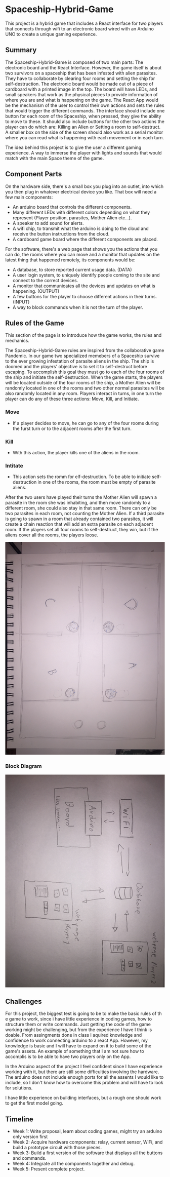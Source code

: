 # Spaceship-Hybrid-Game

This project is a hybrid game that includes a React interface for two players that connects through wifi to an electronic board wired with an Arduino UNO to create a unique gaming experience.

## Summary

The Spaceship-Hybrid-Game is composed of two main parts: The electronic board and the React Interface. However, the game itself is about two survivors on a spaceship that has been infested with alien parasites. They have to collaborate by clearing four rooms and setting the ship for self-destruction. The electronic board would be made out of a piece of cardboard with a printed image in the top. The board will have LEDs, and small speakers that work as the physical pieces to provide information of where you are and what is happening on the game. The React App would be the mechanism of the user to control their own actions and sets the rules that would trigger the different commands. The interface should include one button for each room of the Spaceship, when pressed, they give the ability to move to these. It should also include buttons for the other two actions the player can do which are: Killing an Alien or Setting a room to self-destruct. A smaller box on the side of the screen should also work as a serial monitor where you can read what is happening with each movement or in each turn. 

The idea behind this project is to give the user a different gaming experience. A way to immerse the player with lights and sounds that would match with the main Space theme of the game.

## Component Parts

On the hardware side, there's a small box you plug into an outlet, into which you then plug in whatever electrical device you like. That box will need a few main components:
- An arduino board that controls the different components.
- Many different LEDs with different colors depending on what they represent (Player position, parasites, Mother Alien etc...).
- A speaker to add sound for alerts.
- A wifi chip, to transmit what the arduino is doing to the cloud and receive the button instructions from the cloud. 
- A cardboard game board where the different components are placed.

For the software, there's a web page that shows you the actions that you can do, the rooms where you can move and a monitor that updates on the latest thing that happened remotely, its components would be:
- A database, to store reported current usage data. (DATA)
- A user login system, to uniquely identify people coming to the site and connect to the correct devices.
- A monitor that communicates all the devices and updates on what is happening. (OUTPUT)
- A few buttons for the player to choose different actions in their turns. (INPUT)
- A way to block commands when it is not the turn of the player.


## Rules of the Game

This section of the page is to introduce how the game works, the rules and mechanics.

The Spaceship-Hybrid-Game rules are inspired from the collaborative game Pandemic. In our game two specialized memebers of a Spaceship survive to the ever growing infestation of parasite aliens in the ship. The ship is doomed and the players' objective is to set it to self-destruct before escaping. To accomplish this goal they must go to each of the four rooms of the ship and initiate the self-destruction. When the game starts, the players will be located outside of the four rooms of the ship, a Mother Alien will be randomly located in one of the rooms and two other normal parasites will be also randomly located in any room. Players interact in turns, in one turn the player can do any of these three actions: Move, Kill, and Initiate.  

### Move
- If a player decides to move, he can go to any of the four rooms during the furst turn or to the adjacent rooms after the first turn.

### Kill
- With this action, the player kills one of the aliens in the room.

### Intitate
- This action sets the romm for elf-destruction. To be able to initiate self-destruction in one of the rooms, the room must be empty of parasite aliens. 

After the two users have played their turns the Mother Alien will spawn a parasite in the room she was inhabiting, and then move randomly to a different room, she could also stay in that same room. There can only be two parasites in each room, not counting the Mother Alien. If a third parasite is going to spawn in a room that already contained two parasites, it will create a chain reaction that will add an extra parasite on each adjacent room. If the players set all four rooms to self-destruct, they win, but if the aliens cover all the rooms, the players loose.

![Alpha Version Board](testing-board.JPG)

### Block Diagram

![Spaceship-Game Block Diagram](game-block-diagram.JPG)

## Challenges

For this project, the biggest test is going to be to make the basic rules of th e game to work, since i have little experience in coding games, how to structure them or write commands. Just getting the code of the game working might be challenging, but from the experience I have I think is doable. From assingments done in class I aquired knowledge and confidence to work connecting arduino to a react App. However, my knowledge is basic and I will have to expand on it to build some of the game's assets. An example of something that I am not sure how to accomplis is to be able to have two players only on the App. 

In the Arduino aspect of the project I feel confident since I have experience working with it, but there are still some difficulties involving the hardware. The arduino does not include enough ports for all the assents I would like to include, so I don't know how to overcome this problem and will have to look for solutions. 

I have little experience on building interfaces, but a rough one should work to get the first model going.

## Timeline

- Week 1: Write proposal, learn about coding games, might try an arduino only version first
- Week 2: Acquire hardware components: relay, current sensor, WiFi, and build a prototype circuit with those pieces.
- Week 3: Build a first version of the software that displays all the buttons and commands.
- Week 4: Integrate all the components together and debug.
- Week 5: Present complete project.





